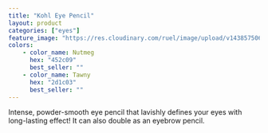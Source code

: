 ```yaml
---
title: "Kohl Eye Pencil"
layout: product
categories: ["eyes"]
feature_image: "https://res.cloudinary.com/ruel/image/upload/v1438575069/fs/kohlEyePencil.jpg"
colors:   
    - color_name: Nutmeg
      hex: "452c09"
      best_seller: ""
    - color_name: Tawny
      hex: "2d1c03"
      best_seller: ""
---
```

Intense, powder-smooth eye pencil that lavishly defines your eyes with long-lasting effect! It can also double as an eyebrow pencil.
